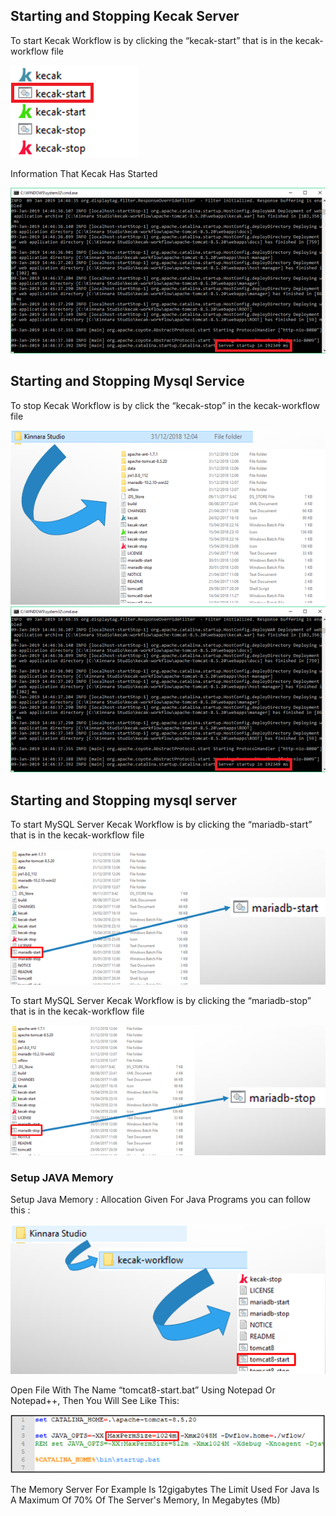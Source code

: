 ## Starting and Stopping Kecak Server

To start Kecak Workflow is by clicking the “kecak-start” that is in the kecak-workflow file

<img src="https://raw.githubusercontent.com/kinnara-digital-studio/kecak-workflow/master/docs/assets/kecak-start.png" alt="dockerwindows" />

Information That Kecak Has Started

<img src="https://raw.githubusercontent.com/kinnara-digital-studio/kecak-workflow/master/docs/assets/information-kecak-start.png" alt="dockerwindows" />


## Starting and Stopping Mysql Service

To stop Kecak Workflow is by click the “kecak-stop” in the kecak-workflow file

<img src="https://raw.githubusercontent.com/kinnara-digital-studio/kecak-workflow/master/docs/assets/kecak-stop2.png" alt="dockerwindows" />

<img src="https://raw.githubusercontent.com/kinnara-digital-studio/kecak-workflow/master/docs/assets/information-kecak-start.png" alt="dockerwindows" />


## Starting and Stopping mysql server

To start MySQL Server Kecak Workflow is by clicking the “mariadb-start” that is in the kecak-workflow file

<img src="https://raw.githubusercontent.com/kinnara-digital-studio/kecak-workflow/master/docs/assets/mariadb-start.png" alt="dockerwindows" />


To start MySQL Server Kecak Workflow is by clicking the “mariadb-stop” that is in the kecak-workflow file

<img src="https://raw.githubusercontent.com/kinnara-digital-studio/kecak-workflow/master/docs/assets/mariadb-stop.png" alt="dockerwindows" />


### Setup JAVA Memory

Setup Java Memory : Allocation Given For Java Programs
you can follow this :

<img src="https://raw.githubusercontent.com/kinnara-digital-studio/kecak-workflow/master/docs/assets/tomcat.png" alt="dockerwindows" />

Open File With The Name “tomcat8-start.bat” Using Notepad Or Notepad++, Then You Will See Like This:

<img src="https://raw.githubusercontent.com/kinnara-digital-studio/kecak-workflow/master/docs/assets/java.png" alt="dockerwindows" />

The Memory Server For Example Is 12gigabytes
The Limit Used For Java Is A Maximum Of 70% Of The Server's Memory, In Megabytes (Mb)

